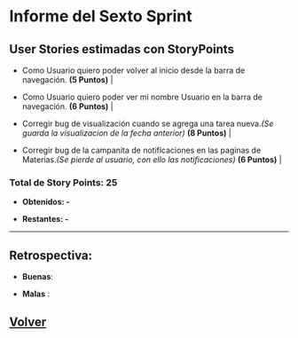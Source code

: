 # Informe del Sexto Sprint

## User Stories estimadas con **StoryPoints**

 - Como Usuario quiero poder volver al inicio desde la barra de navegación. **(5 Puntos)** |
 
 - Como Usuario quiero poder ver mi nombre Usuario en la barra de navegación. **(6 Puntos)** |
 
 - Corregir bug de visualización cuando se agrega una tarea nueva.*(Se guarda la visualizacion de la fecha anterior)* **(8 Puntos)** |

 - Corregir bug de la campanita de notificaciones en las paginas de Materias.*(Se pierde al usuario, con ello las notificaciones)* **(6 Puntos)** |



### **Total de Story Points: 25**

  - **Obtenidos: -**

  - **Restantes: -**

---
## Retrospectiva:

  - **Buenas**:
  
  - **Malas** : 

## [Volver](https://github.com/cassa10/UNQalendario)